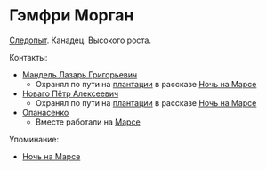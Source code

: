 Гэмфри Морган
=============

[Следопыт](sledopyty.md).
Канадец.
Высокого роста.

Контакты:
- [Мандель Лазарь Григорьевич](mandel_lazar_grigorevich.md)
  - Охранял по пути на [плантации](../places/mars_plantacii.md) в рассказе [Ночь на Марсе](../literature/noch_na_marse.md)
- [Новаго Пётр Алексеевич](novago_petr_alekseevich.md)
  - Охранял по пути на [плантации](../places/mars_plantacii.md) в рассказе [Ночь на Марсе](../literature/noch_na_marse.md)
- [Опанасенко](opanasenko.md)
  - Вместе работали на [Марсе](../places/mars.md)

Упоминание:
- [Ночь на Марсе](../literature/noch_na_marse.md)